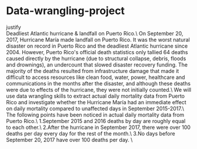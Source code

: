 # Data-wrangling-project
<dt>justify</dt>
Deadliest Atlantic hurricane & landfall on Puerto Rico.\
On September 20, 2017, Hurricane María made landfall on Puerto Rico. It was the worst natural disaster on record in Puerto Rico and the deadliest Atlantic hurricane since 2004. However, Puerto Rico's official death statistics only tallied 64 deaths caused directly by the hurricane (due to structural collapse, debris, floods and drownings), an undercount that slowed disaster recovery funding. The majority of the deaths resulted from infrastructure damage that made it difficult to access resources like clean food, water, power, healthcare and communications in the months after the disaster, and although these deaths were due to effects of the hurricane, they were not initially counted.\
We will use data wrangling skills to extract actual daily mortality data from Puerto Rico and investigate whether the Hurricane María had an immediate effect on daily mortality compared to unaffected days in September 2015-2017.\
The following points have been noticed in actual daily mortality data from Puerto Rico.\
1.September 2015 and 2016 deaths by day are roughly equal to each other.\
2.After the hurricane in September 2017, there were over 100 deaths per day every day for the rest of the month.\
3.No days before September 20, 2017 have over 100 deaths per day. \
